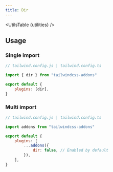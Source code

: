 ```yaml
---
title: Dir
---
```


<script>
    import UtilsTable from "$lib/UtilsTable.svelte"
    import { getUtilities } from "$utils/tailwind.js"
    import { dir } from "tailwindcss-addons"
    const utilities = getUtilities(dir.handler);
</script>

<UtilsTable {utilities} />

## Usage

### Single import

```js
// tailwind.config.js | tailwind.config.ts

import { dir } from "tailwindcss-addons"

export default {
    plugins: [dir],
}
```

### Multi import

```js
// tailwind.config.js | tailwind.config.ts

import addons from "tailwindcss-addons"

export default {
    plugins: [
        ...addons({
            dir: false, // Enabled by default
        }),
    ],
}
```
